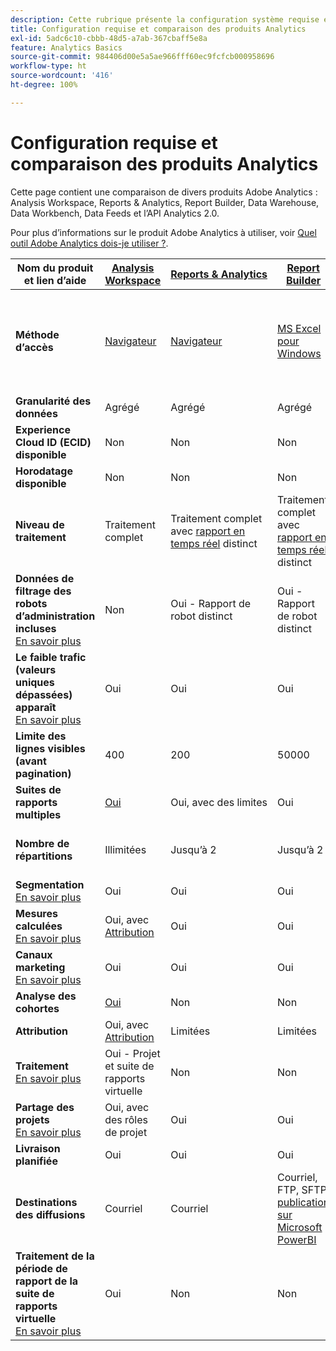 ```yaml
---
description: Cette rubrique présente la configuration système requise et compare Analysis Workspace, les Reports & Analytics, les, le Report Builder, Data Warehouse et Data Workbench.
title: Configuration requise et comparaison des produits Analytics
exl-id: 5adc6c10-cbbb-48d5-a7ab-367cbaff5e8a
feature: Analytics Basics
source-git-commit: 984406d00e5a5ae966fff60ec9fcfcb000958696
workflow-type: ht
source-wordcount: '416'
ht-degree: 100%

---
```


# Configuration requise et comparaison des produits Analytics

Cette page contient une comparaison de divers produits Adobe Analytics : Analysis Workspace, Reports &amp; Analytics, Report Builder, Data Warehouse, Data Workbench, Data Feeds et l’API Analytics 2.0.

Pour plus d’informations sur le produit Adobe Analytics à utiliser, voir [Quel outil Adobe Analytics dois-je utiliser ?](/help/analyze/get-started/which-analytics-tool.md).

| Nom du produit et lien d’aide | [Analysis Workspace](/help/analyze/analysis-workspace/home.md) | [Reports &amp; Analytics](/help/analyze/reports-analytics/getting-started.md) | [Report Builder](/help/analyze/report-builder/home.md) | [Data Warehouse](/help/export/data-warehouse/data-warehouse.md) | [Data Workbench](https://experienceleague.adobe.com/docs/data-workbench/using/home.html?lang=fr) | [Flux de données](/help/export/analytics-data-feed/data-feed-overview.md) | [API Analytics 2.0](https://www.adobe.io/apis/experiencecloud/analytics/docs.html) |
|---|---|---|---|---|---|---|---|
| **Méthode d’accès** | [Navigateur](/help/analyze/get-started/sys-reqs.md) | [Navigateur](/help/analyze/get-started/sys-reqs.md) | [MS Excel pour Windows](/help/analyze/report-builder/setup/system-requirements.md) | Configuration via le navigateur. [En savoir plus](/help/analyze/get-started/sys-reqs.md) | [Windows 64 bits](https://experienceleague.adobe.com/docs/data-workbench/using/install/c-data-workbench-client-install.html?lang=fr) | Configuration via le navigateur. [En savoir plus](/help/export/analytics-data-feed/data-feed-overview.md) | Outils de l’API RESTful. Connectez-vous à l’aide des informations d’identification Adobe Developer. [En savoir plus](https://developer.adobe.com/analytics-apis/docs/2.0/) |
| **Granularité des données** | Agrégé | Agrégé | Agrégé | Agrégé | Accès | Accès | Agrégé |
| **Experience Cloud ID (ECID) disponible** | Non | Non | Non | Oui | Oui | Oui | Non |
| **Horodatage disponible** | Non | Non | Non | Non | Oui | Oui | Non |
| **Niveau de traitement** | Traitement complet | Traitement complet avec [rapport en temps réel](/help/admin/admin/c-manage-report-suites/c-edit-report-suites/realtime/realtime.md) distinct | Traitement complet avec [rapport en temps réel](/help/admin/admin/c-manage-report-suites/c-edit-report-suites/realtime/realtime.md) distinct | Traitement complet | Traitement complet | Traitement complet | Traitement complet |
| **Données de filtrage des robots d’administration incluses** <br> [En savoir plus](/help/admin/admin/c-manage-report-suites/c-edit-report-suites/general/bot-removal/bot-removal.md) | Non | Oui - Rapport de robot distinct | Oui - Rapport de robot distinct | Non | Non | Non | Non |
| **Le faible trafic (valeurs uniques dépassées) apparaît** <br> [En savoir plus](/help/technotes/low-traffic.md) | Oui | Oui | Oui | Non | Non | Non | Oui |
| **Limite des lignes visibles (avant pagination)** | 400 | 200 | 50000 | Illimitées | Illimitées | Illimitées | 50000 |
| **Suites de rapports multiples** | [Oui](/help/analyze/analysis-workspace/build-workspace-project/multiple-report-suites.md) | Oui, avec des limites | Oui | Non | Oui | Non | Oui |
| **Nombre de répartitions** | Illimitées | Jusqu’à 2 | Jusqu’à 2 | Illimitées | Illimitées | Illimitées | Illimitées, appliquées à plusieurs requêtes |
| **Segmentation** <br> [En savoir plus](/help/components/segmentation/segmentation-workflow/seg-workflow.md) | Oui | Oui | Oui | Oui, avec des [limites](/help/components/segmentation/seg-reference/seg-compatibility.md) | Oui | Non | Oui |
| **Mesures calculées** <br> [En savoir plus](/help/components/c-calcmetrics/cm-overview.md) | Oui, avec [Attribution](/help/analyze/analysis-workspace/attribution/overview.md) | Oui | Oui | Non | Oui | Non | Oui, avec [Attribution](/help/analyze/analysis-workspace/attribution/overview.md) |
| **Canaux marketing** <br> [En savoir plus](/help/components/c-marketing-channels/c-getting-started-mchannel.md) | Oui | Oui | Oui | Oui | Oui | Oui - [va_finder, va_closer](/help/export/analytics-data-feed/c-df-contents/datafeeds-reference.md) | Oui |
| **Analyse des cohortes** | [Oui](/help/analyze/analysis-workspace/visualizations/cohort-table/cohort-analysis.md) | Non | Non | Non | Oui | Non | Non |
| **Attribution** | Oui, avec [Attribution](/help/analyze/analysis-workspace/attribution/overview.md) | Limitées | Limitées | Non | Oui | Non | Oui, avec [Attribution](/help/analyze/analysis-workspace/attribution/overview.md) |
| **Traitement** <br> [En savoir plus](/help/analyze/analysis-workspace/curate-share/curate.md) | Oui - Projet et suite de rapports virtuelle | Non | Non | Non | Non | Non | Oui - Suite de rapports virtuelle uniquement |
| **Partage des projets** <br> [En savoir plus](/help/analyze/analysis-workspace/curate-share/share-projects.md) | Oui, avec des rôles de projet | Oui | Oui | Non | Oui | Non | Non |
| **Livraison planifiée** | Oui | Oui | Oui | Oui | Non | Oui | Non |
| **Destinations des diffusions** | Courriel | Courriel | Courriel, FTP, SFTP, [publication sur Microsoft PowerBI](/help/analyze/report-builder/c-publish-power-bi/power-bi.md) | Amazon S3, Google Cloud Platform, Azure SAS, Azure RBAC et E-mail | - | Amazon S3, Azure RBAC, Azure SAS et Google Cloud Platform | - |
| **Traitement de la période de rapport de la suite de rapports virtuelle** <br> [En savoir plus](/help/components/vrs/vrs-report-time-processing.md) | Oui | Non | Non | Non | Non | Non | Oui |
